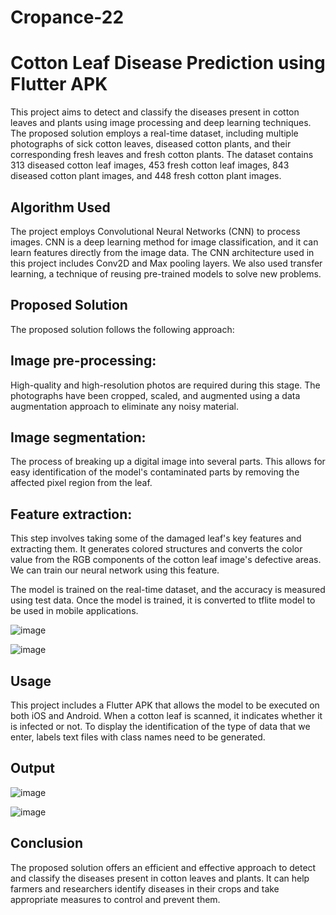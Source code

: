 # Cropance-22

# Cotton Leaf Disease Prediction using Flutter APK
This project aims to detect and classify the diseases present in cotton leaves and plants using image processing and deep learning techniques. The proposed solution employs a real-time dataset, including multiple photographs of sick cotton leaves, diseased cotton plants, and their corresponding fresh leaves and fresh cotton plants. The dataset contains 313 diseased cotton leaf images, 453 fresh cotton leaf images, 843 diseased cotton plant images, and 448 fresh cotton plant images.

## Algorithm Used
The project employs Convolutional Neural Networks (CNN) to process images. CNN is a deep learning method for image classification, and it can learn features directly from the image data. The CNN architecture used in this project includes Conv2D and Max pooling layers. We also used transfer learning, a technique of reusing pre-trained models to solve new problems.

## Proposed Solution
The proposed solution follows the following approach:

## Image pre-processing: 
High-quality and high-resolution photos are required during this stage. The photographs have been cropped, scaled, and augmented using a data augmentation approach to eliminate any noisy material.

## Image segmentation: 
The process of breaking up a digital image into several parts. This allows for easy identification of the model's contaminated parts by removing the affected pixel region from the leaf.
 
## Feature extraction: 
This step involves taking some of the damaged leaf's key features and extracting them. It generates colored structures and converts the color value from the RGB components of the cotton leaf image's defective areas. We can train our neural network using this feature.

The model is trained on the real-time dataset, and the accuracy is measured using test data. Once the model is trained, it is converted to tflite model to be used in mobile applications. 

![image](https://user-images.githubusercontent.com/87579782/219725778-72c13999-767c-44f8-be7f-6933c447f107.png)


![image](https://user-images.githubusercontent.com/87579782/219725647-e7b6172e-0d51-4ffc-b7bd-1e0e4db6649b.png)


## Usage
This project includes a Flutter APK that allows the model to be executed on both iOS and Android. When a cotton leaf is scanned, it indicates whether it is infected or not. To display the identification of the type of data that we enter, labels text files with class names need to be generated.

## Output
![image](https://user-images.githubusercontent.com/87579782/219725351-c05145bb-a6bb-40f4-9b74-a369738611b4.png)

![image](https://user-images.githubusercontent.com/87579782/219725496-a85a5485-5cbb-4184-af7a-0ecad5a8ecdc.png)

## Conclusion
The proposed solution offers an efficient and effective approach to detect and classify the diseases present in cotton leaves and plants. It can help farmers and researchers identify diseases in their crops and take appropriate measures to control and prevent them.
